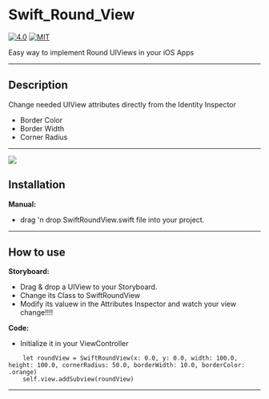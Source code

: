 # Swift_Round_View

[![4.0](https://img.shields.io/badge/Swift-4.0-green.svg)](https://developer.apple.com/swift/)
[![MIT](https://img.shields.io/github/license/mashape/apistatus.svg)](https://opensource.org/licenses/MIT)

Easy way to implement Round UIViews in your iOS Apps

----------

Description
----------- 

Change needed UIView attributes directly from the Identity Inspector 

- Border Color
- Border Width
- Corner Radius

----------

![](Walkthrough.gif)

Installation
-------------

**Manual:**

- drag 'n drop SwiftRoundView.swift file into your project.

----------

How to use
-------------

**Storyboard:** 

- Drag & drop a UIView to your Storyboard. 
- Change its Class to SwiftRoundView 
- Modify its valuew in the Attributes Inspector and watch your view change!!!!

**Code:**

- Initialize it in your ViewController
```
    let roundView = SwiftRoundView(x: 0.0, y: 0.0, width: 100.0, height: 100.0, cornerRadius: 50.0, borderWidth: 10.0, borderColor: .orange)
    self.view.addSubview(roundView)
```

----------
